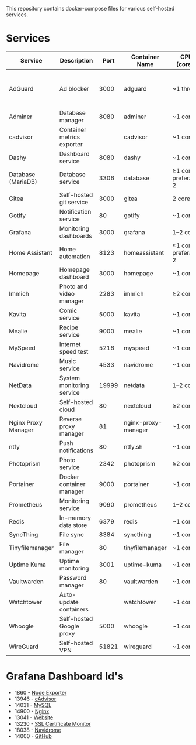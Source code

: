 This repository contains docker-compose files for various self-hosted services.

# Services

| Service             | Description                | Port  | Container Name      | CPU (cores)           | RAM                                          |
| ------------------- | -------------------------- | ----- | ------------------- | --------------------- | -------------------------------------------- |
| AdGuard             | Ad blocker                 | 3000  | adguard             | \~1 thread            | \~50 MB, 256 MB is better, preferably 512 MB |
| Adminer             | Database manager           | 8080  | adminer             | \~1 core              | \~100 MB                                     |
| cadvisor            | Container metrics exporter |       | cadvisor            | \~1 core              | \~100–200 MB                                 |
| Dashy               | Dashboard service          | 8080  | dashy               | \~1 core              | \~256 MB                                     |
| Database (MariaDB)  | Database service           | 3306  | database            | ≥1 core, preferably 2 | ≥1 GB RAM                                    |
| Gitea               | Self-hosted git service    | 3000  | gitea               | 2 cores               | \~1 GB RAM                                   |
| Gotify              | Notification service       | 80    | gotify              | \~1 core              | \~256 MB                                     |
| Grafana             | Monitoring dashboards      | 3000  | grafana             | 1–2 cores             | \~512 MB–1 GB                                |
| Home Assistant      | Home automation            | 8123  | homeassistant       | ≥1 core, preferably 2 | ≥2 GB, preferably 4 GB                       |
| Homepage            | Homepage dashboard         | 3000  | homepage            | \~1 core              | \~256 MB                                     |
| Immich              | Photo and video manager    | 2283  | immich              | ≥2 cores              | ≥2 GB RAM                                    |
| Kavita              | Comic service              | 5000  | kavita              | \~1 core              | \~512 MB                                     |
| Mealie              | Recipe service             | 9000  | mealie              | \~1 core              | \~512 MB                                     |
| MySpeed             | Internet speed test        | 5216  | myspeed             | \~1 core              | \~256 MB                                     |
| Navidrome           | Music service              | 4533  | navidrome           | \~1 core              | \~512 MB                                     |
| NetData             | System monitoring service  | 19999 | netdata             | 1–2 cores             | \~1 GB RAM                                   |
| Nextcloud           | Self-hosted cloud          | 80    | nextcloud           | ≥2 cores              | ≥2–4 GB RAM                                  |
| Nginx Proxy Manager | Reverse proxy manager      | 81    | nginx-proxy-manager | \~1 core              | \~256 MB                                     |
| ntfy                | Push notifications         | 80    | ntfy.sh             | \~1 core              | \~256 MB                                     |
| Photoprism          | Photo service              | 2342  | photoprism          | ≥2 cores              | ≥2 GB RAM                                    |
| Portainer           | Docker container manager   | 9000  | portainer           | \~1 core              | \~512 MB                                     |
| Prometheus          | Monitoring service         | 9090  | prometheus          | 1–2 cores             | \~1 GB RAM                                   |
| Redis               | In-memory data store       | 6379  | redis               | \~1 core              | \~512 MB–1 GB                                |
| SyncThing           | File sync                  | 8384  | syncthing           | \~1 core              | \~512 MB                                     |
| Tinyfilemanager     | File manager               | 80    | tinyfilemanager     | \~1 core              | \~256 MB                                     |
| Uptime Kuma         | Uptime monitoring          | 3001  | uptime-kuma         | \~1 core              | \~256 MB                                     |
| Vaultwarden         | Password manager           | 80    | vaultwarden         | \~1 core              | \~512 MB                                     |
| Watchtower          | Auto-update containers     |       | watchtower          | \~1 core              | \~256 MB                                     |
| Whoogle             | Self-hosted Google proxy   | 5000  | whoogle             | \~1 core              | \~256 MB                                     |
| WireGuard           | Self-hosted VPN            | 51821 | wireguard           | \~1 core              | \~128 MB                                     |

# Grafana Dashboard Id's

-   1860 - [Node Exporter](https://grafana.com/grafana/dashboards/1860-node-exporter-full/)
-   13946 - [cAdvisor](https://grafana.com/grafana/dashboards/13946-docker-cadvisor/)
-   14031 - [MySQL](https://grafana.com/grafana/dashboards/14031-mysql-dashboard/)
-   14900 - [Nginx](https://grafana.com/grafana/dashboards/14900-nginx/)
-   13041 - [Website](https://grafana.com/grafana/dashboards/13041-website-monitoring/)
-   13230 - [SSL Certificate Monitor](https://grafana.com/grafana/dashboards/13230-certificate-monitor/)
-   18038 - [Navidrome](https://grafana.com/grafana/dashboards/18038-navidrome/)
-   14000 - [GitHub](https://grafana.com/grafana/dashboards/14000-github-default/)
